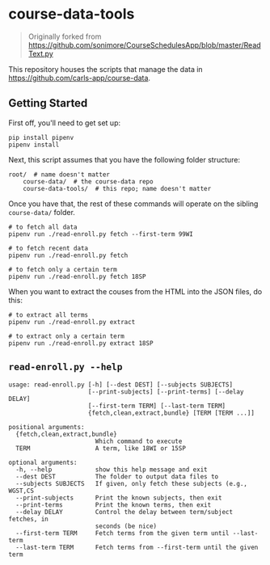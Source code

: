 # course-data-tools

> Originally forked from <https://github.com/sonimore/CourseSchedulesApp/blob/master/ReadText.py>

This repository houses the scripts that manage the data in <https://github.com/carls-app/course-data>.

## Getting Started

First off, you'll need to get set up:

```
pip install pipenv
pipenv install
```

Next, this script assumes that you have the following folder structure:

```
root/  # name doesn't matter
    course-data/  # the course-data repo
    course-data-tools/  # this repo; name doesn't matter
```

Once you have that, the rest of these commands will operate on the sibling `course-data/` folder.

```
# to fetch all data
pipenv run ./read-enroll.py fetch --first-term 99WI

# to fetch recent data
pipenv run ./read-enroll.py fetch

# to fetch only a certain term
pipenv run ./read-enroll.py fetch 18SP
```

When you want to extract the couses from the HTML into the JSON files, do this:

```
# to extract all terms
pipenv run ./read-enroll.py extract

# to extract only a certain term
pipenv run ./read-enroll.py extract 18SP
```


## `read-enroll.py --help`
```
usage: read-enroll.py [-h] [--dest DEST] [--subjects SUBJECTS]
                      [--print-subjects] [--print-terms] [--delay DELAY]
                      [--first-term TERM] [--last-term TERM]
                      {fetch,clean,extract,bundle} [TERM [TERM ...]]

positional arguments:
  {fetch,clean,extract,bundle}
                        Which command to execute
  TERM                  A term, like 18WI or 15SP

optional arguments:
  -h, --help            show this help message and exit
  --dest DEST           The folder to output data files to
  --subjects SUBJECTS   If given, only fetch these subjects (e.g., WGST,CS
  --print-subjects      Print the known subjects, then exit
  --print-terms         Print the known terms, then exit
  --delay DELAY         Control the delay between term/subject fetches, in
                        seconds (be nice)
  --first-term TERM     Fetch terms from the given term until --last-term
  --last-term TERM      Fetch terms from --first-term until the given term
```
